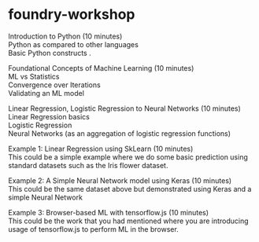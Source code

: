# foundry-workshop
<p>Introduction to Python (10 minutes)<br>
Python as compared to other languages<br>
Basic Python constructs . </p> 
<p>Foundational Concepts of Machine Learning (10 minutes)<br>
ML vs Statistics<br>
Convergence over Iterations<br>
Validating an ML model</p> 
<p>Linear Regression, Logistic Regression to Neural Networks (10 minutes)<br>
Linear Regression basics<br>
Logistic Regression<br>
Neural Networks (as an aggregation of logistic regression functions)</p> 
<p>Example 1: Linear Regression using SkLearn (10 minutes)<br>
This could be a simple example where we do some basic prediction using standard datasets such as the Iris flower dataset.</p> 
<p>Example 2: A Simple Neural Network model using Keras (10 minutes)<br>
This could be the same dataset above but demonstrated using Keras and a simple Neural Network</p> 
<p>Example 3: Browser-based ML with tensorflow.js (10 minutes)<br>
This could be the work that you had mentioned where you are introducing usage of tensorflow.js to perform ML in the browser.</p> 
